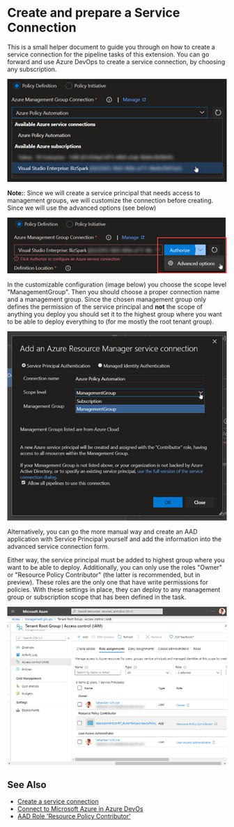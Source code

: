# Create and prepare a Service Connection

This is a small helper document to guide you through on how to create a service connection for the pipeline tasks of this extension.
You can go forward and use Azure DevOps to create a service connection, by choosing any subscription.

![](../src/images/AzurePolicyTask/AzurePolicyTask03.png)

**Note:**: Since we will create a service principal that needs access to management groups, we will customize the connection before creating. Since we will use the advanced options (see below)

![](../src/images/AzurePolicyTask/AzurePolicyTask04.png)

In the customizable configuration (image below) you choose the scope level "ManagementGroup". Then you should choose a proper connection name and a management group. Since the chosen management group only defines the permission of the service principal and **not** the scope of anything you deploy you should set it to the highest group where you want to be able to deploy everything to (for me mostly the root tenant group).

![](../src/images/AzurePolicyTask/AzurePolicyTask05.png)

Alternatively, you can go the more manual way and create an AAD application with Service Principal yourself and add the information into the advanced service connection form.

Either way, the service principal must be added to highest group where you want to be able to deploy. Additionally, you can only use the roles "Owner" or "Resource Policy Contributor" (the latter is recommended, but in preview). These roles are the only one that have write permissions for policies. With these settings in place, they can deploy to any management group or subscription scope that has been defined in the task.

![](../src/images/AzurePolicyTask/AzurePolicyTask01.png)

## See Also

* [Create a service connection](https://docs.microsoft.com/en-us/azure/devops/pipelines/library/service-endpoints?view=azure-devops&tabs=yaml#create-a-service-connection)
* [Connect to Microsoft Azure in Azure DevOs](https://docs.microsoft.com/en-us/azure/devops/pipelines/library/connect-to-azure?view=azure-devops)
* [AAD Role 'Resource Policy Contributor'](https://docs.microsoft.com/en-us/azure/role-based-access-control/built-in-roles#resource-policy-contributor)